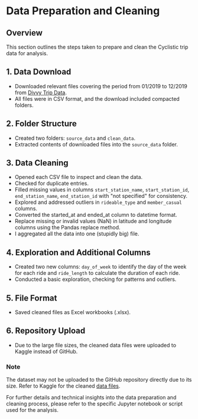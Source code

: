 # Data Preparation and Cleaning

## Overview
This section outlines the steps taken to prepare and clean the Cyclistic trip data for analysis.

## 1. Data Download
- Downloaded relevant files covering the period from 01/2019 to 12/2019 from [Divvy Trip Data](https://divvy-tripdata.s3.amazonaws.com/index.html).
- All files were in CSV format, and the download included compacted folders.

## 2. Folder Structure
- Created two folders: `source_data` and `clean_data`.
- Extracted contents of downloaded files into the `source_data` folder.

## 3. Data Cleaning
- Opened each CSV file to inspect and clean the data.
- Checked for duplicate entries.
- Filled missing values in columns `start_station_name`, `start_station_id`, `end_station_name`, `end_station_id` with "not specified" for consistency.
- Explored and addressed outliers in `rideable_type` and `member_casual` columns.
- Converted the started_at and ended_at column to datetime format.
- Replace missing or invalid values (NaN) in latitude and longitude columns using the Pandas replace method.
- I aggregated all the data into one (stupidly big) file.

## 4. Exploration and Additional Columns
- Created two new columns: `day_of_week` to identify the day of the week for each ride and `ride_length` to calculate the duration of each ride.
- Conducted a basic exploration, checking for patterns and outliers.
  
## 5. File Format
- Saved cleaned files as Excel workbooks (.xlsx).

## 6. Repository Upload
- Due to the large file sizes, the cleaned data files were uploaded to Kaggle instead of GitHub.

### Note
The dataset may not be uploaded to the GitHub repository directly due to its size. Refer to Kaggle for the cleaned [data files](https://www.kaggle.com/datasets/marcoshsq/divvy-tripdata/data).

For further details and technical insights into the data preparation and cleaning process, please refer to the specific Jupyter notebook or script used for the analysis.

